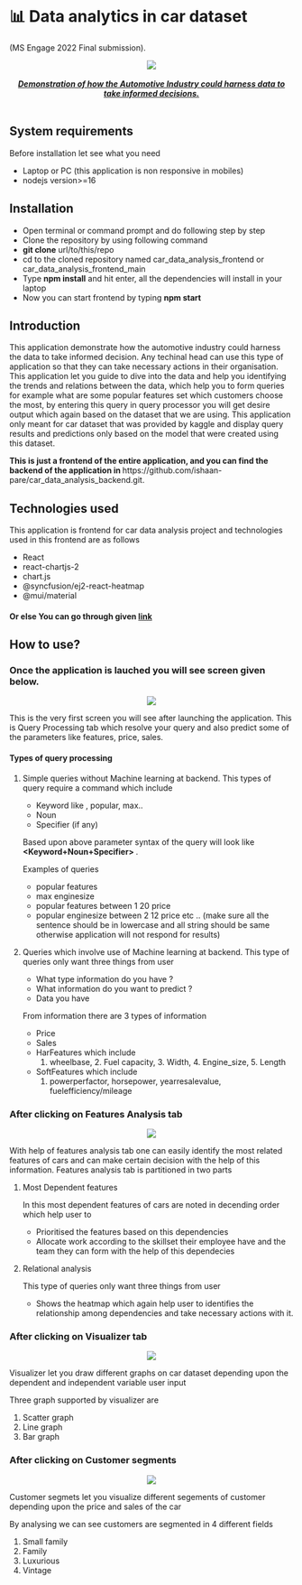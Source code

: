 # 📊 Data analytics in car dataset
(MS Engage 2022 Final submission).

<p align="center">
  <img
       width="max_content"
       height="max_content"
       src="readmeassets/entire.gif"
  ><br/><br/>
  <b><u><i>Demonstration of how the Automotive Industry could harness data to take informed decisions.</i></u></b><br/><br/>
</p>

## System requirements

Before installation let see what you need 
* Laptop or PC (this application is non responsive in mobiles)
* nodejs version>=16

## Installation

* Open terminal or command prompt and do following step by step
* Clone the repository by using following command
* <b>git clone</b> url/to/this/repo
* cd to the cloned repository named car_data_analysis_frontend or car_data_analysis_frontend_main
* Type <b>npm install</b> and hit enter, all the dependencies will install in your laptop
* Now you can start frontend by typing <b>npm start</b>

## Introduction
<p>
  This application demonstrate how the automotive industry could harness the data to take informed decision. Any techinal head can use this type of application so that they can take necessary actions in their organisation. This application let you guide to dive into the data and help you identifying the trends and relations between the data, which help you to form queries for example what are some popular features set which customers choose the most, by entering this query in query processor you will get desire output which again based on the dataset that we are using. This application only meant for car dataset that was provided by kaggle and display query results and predictions only based on the model that were created using this dataset.<b> </p>
This is just a frontend of the entire application, and you can find the backend of the application in </b> https://github.com/ishaan-pare/car_data_analysis_backend.git. 

## Technologies used

This application is frontend for car data analysis project and technologies used in this frontend are as follows
* React
* react-chartjs-2
* chart.js
* @syncfusion/ej2-react-heatmap
* @mui/material




#### Or else You can go through given [link]( https://analysiscar.herokuapp.com/)

## How to use?

### Once the application is lauched you will see screen given below.
<p align="center">
  <img
       width="max_content"
       height="max_content"
       src="readmeassets/Screenshot from 2022-05-27 23-55-18.png"
  >
</p>

This is the very first screen you will see after launching the application. This is Query Processing tab which resolve your query and also predict some of the parameters like features, price, sales.

#### Types of query processing 

1) Simple queries without Machine learning at backend.
   This types of query require a command which include 
   * Keyword like , popular, max..
   * Noun
   * Specifier (if any)

   Based upon above parameter syntax of the query will look like<b> <Keyword+Noun+Specifier> </b>.
   
   Examples of queries 
    * popular features 
    * max enginesize 
    * popular features between 1 20 price 
    * popular enginesize between 2 12 price 
    etc .. (make sure all the sentence should be in lowercase and all string should be same otherwise application will not respond for results)
    
2) Queries which involve use of Machine learning at backend.
    This type of queries only want three things from user
  
   * What type information do you have ?
   * What information do you want to predict ?
   * Data you have
  
    From information there are 3 types of information
   * Price
   * Sales
   * HarFeatures which include
      1. wheelbase, 2. Fuel capacity, 3. Width, 4. Engine_size, 5. Length
   * SoftFeatures which include
      1. powerperfactor, horsepower, yearresalevalue, fuelefficiency/mileage


### After clicking on Features Analysis tab
  
<p align="center">
  <img
       width="max_content"
       height="max_content"
       src="readmeassets/heatmap.png"
  >
</p>
With help of features analysis tab one can easily identify the most related features of cars and can make certain decision with the help of this information.
Features analysis tab is partitioned in two parts
  
1) Most Dependent features <br/>
  
    In this most dependent features of cars are noted in decending order which help user to 
   * Prioritised the features based on this dependencies
   * Allocate work according to the skillset their employee have and the team they can form with the help of this dependecies
  
2) Relational analysis<br/>
  
    This type of queries only want three things from user
  
   * Shows the heatmap which again help user to identifies the relationship among dependencies and take necessary actions with it.


### After clicking on Visualizer tab
  
<p align="center">
  <img
       width="max_content"
       height="max_content"
       src="readmeassets/visuallizer.png"
  >
</p>
Visualizer let you draw different graphs on car dataset depending upon the dependent and independent variable user input

Three graph supported by visualizer are
1)  Scatter graph
2)  Line graph
3)  Bar graph

### After clicking on Customer segments
  
<p align="center">
  <img
       width="max_content"
       height="max_content"
       src="readmeassets/Screenshot from 2022-05-28 00-06-57.png"
  >
</p>
Customer segmets let you visualize different segements of customer depending upon the price and sales of the car

By analysing we can see customers are segmented in 4 different fields
  
1)  Small family
2)  Family 
3)  Luxurious
4)  Vintage
